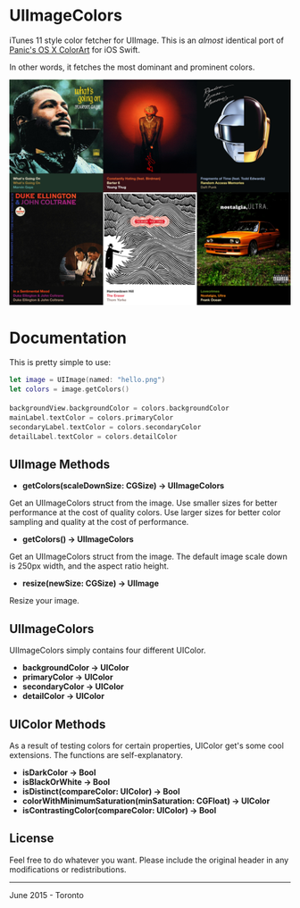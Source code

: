 # UIImageColors

iTunes 11 style color fetcher for UIImage. This is an *almost* identical port of [Panic's OS X ColorArt](https://github.com/panicinc/ColorArt/) for iOS Swift.

In other words, it fetches the most dominant and prominent colors.

![preview](images/preview.png)

# Documentation

This is pretty simple to use:

```Swift
let image = UIImage(named: "hello.png")
let colors = image.getColors()

backgroundView.backgroundColor = colors.backgroundColor
mainLabel.textColor = colors.primaryColor
secondaryLabel.textColor = colors.secondaryColor
detailLabel.textColor = colors.detailColor
```

## UIImage Methods

- **getColors(scaleDownSize: CGSize) -> UIImageColors**

Get an UIImageColors struct from the image. Use smaller sizes for better performance at the cost of quality colors. Use larger sizes for better color sampling and quality at the cost of performance. 

- **getColors() -> UIImageColors**

Get an UIImageColors struct from the image. The default image scale down is 250px width, and the aspect ratio height.

- **resize(newSize: CGSize) -> UIImage**

Resize your image.

## UIImageColors

UIImageColors simply contains four different UIColor.

- **backgroundColor -> UIColor**
- **primaryColor -> UIColor**
- **secondaryColor -> UIColor**
- **detailColor -> UIColor**

## UIColor Methods

As a result of testing colors for certain properties, UIColor get's some cool extensions. The functions are self-explanatory.

- **isDarkColor -> Bool**
- **isBlackOrWhite -> Bool**
- **isDistinct(compareColor: UIColor) -> Bool**
- **colorWithMinimumSaturation(minSaturation: CGFloat) -> UIColor**
- **isContrastingColor(compareColor: UIColor) -> Bool**

## License

Feel free to do whatever you want. Please include the original header in any modifications or redistributions.

------
June 2015 - Toronto
